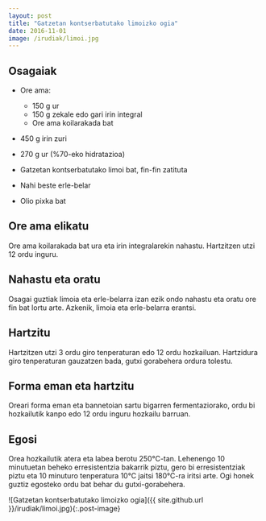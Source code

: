 ```yaml
---
layout: post
title: "Gatzetan kontserbatutako limoizko ogia"
date: 2016-11-01
image: /irudiak/limoi.jpg
---
```


##  Osagaiak

* Ore ama:
  
  * 150 g ur
  * 150 g zekale edo gari irin integral
  * Ore ama koilarakada bat

* 450 g irin zuri

* 270 g ur (%70-eko hidratazioa)

* Gatzetan kontserbatutako limoi bat, fin-fin zatituta

* Nahi beste erle-belar

* Olio pixka bat

## Ore ama elikatu

Ore ama koilarakada bat ura eta irin integralarekin nahastu. Hartzitzen utzi 12 ordu inguru. 

## Nahastu eta oratu

Osagai guztiak limoia eta erle-belarra izan ezik ondo nahastu eta
oratu ore fin bat lortu arte. Azkenik, limoia eta erle-belarra erantsi.

## Hartzitu

Hartzitzen utzi 3 ordu giro tenperaturan edo 12 ordu
hozkailuan. Hartzidura giro tenperaturan gauzatzen bada, gutxi
gorabehera ordura tolestu.

## Forma eman eta hartzitu

Oreari forma eman eta bannetoian sartu bigarren fermentaziorako, ordu
bi hozkailutik kanpo edo 12 ordu inguru hozkailu barruan.

## Egosi

Orea hozkailutik atera eta labea berotu 250&deg;C-tan. Lehenengo 10
minutuetan beheko erresistentzia bakarrik piztu, gero bi
erresistentziak piztu eta 10 minuturo tenperatura 10&deg;C jaitsi
180&deg;C-ra iritsi arte. Ogi honek guztiz egosteko ordu bat behar du
gutxi-gorabehera.

![Gatzetan kontserbatutako limoizko ogia]({{ site.github.url }}/irudiak/limoi.jpg){:.post-image}
